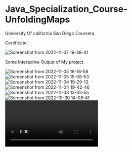 # Java_Specialization_Course-UnfoldingMaps
University Of california San Diego Coursera

Certificate:

![Screenshot from 2022-11-07 19-38-41](https://user-images.githubusercontent.com/99388531/200330585-12e48408-4364-4bec-824f-60c2111b8af5.png)

Some Interactive Output of My project.

![Screenshot from 2022-11-05 16-18-58](https://user-images.githubusercontent.com/99388531/200327463-094cc5f3-2986-41c8-86c5-f55e1fd9328c.png)
![Screenshot from 2022-11-05 15-08-53](https://user-images.githubusercontent.com/99388531/200327705-9fb3ccff-c775-47a4-a29a-b9ff8bbb746c.png)
![Screenshot from 2022-11-04 19-29-13](https://user-images.githubusercontent.com/99388531/200327733-0f483602-efec-47e3-a823-22c505d67e67.png)
![Screenshot from 2022-11-04 19-42-46](https://user-images.githubusercontent.com/99388531/200327752-2cff338e-713a-4db4-90b4-75a3bd2a8a10.png)
![Screenshot from 2022-11-03 13-35-55](https://user-images.githubusercontent.com/99388531/200327832-889aa0cd-f77a-44e1-a3d9-3bf1dc84d82d.png)
![Screenshot from 2022-10-30 14-08-41](https://user-images.githubusercontent.com/99388531/200327870-edaa0c32-01ef-42b8-a231-a1d1783870d9.png)
![Screencast from 30-10-22 02:49:36 PM IST.webm](https://user-images.githubusercontent.com/99388531/200327976-e093651a-0dd6-4afe-bc35-fc277ab32174.webm)
